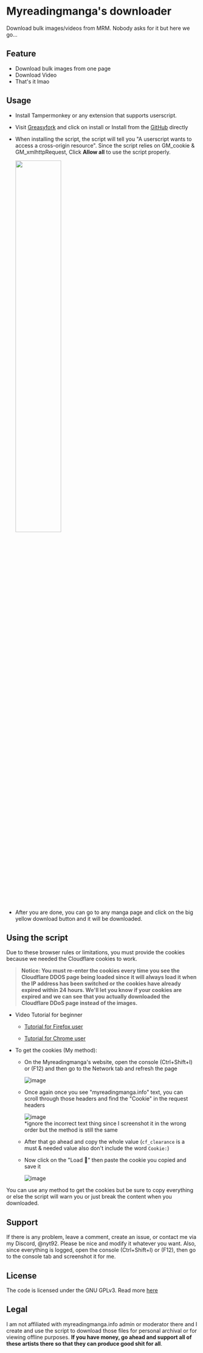 # Myreadingmanga's downloader

Download bulk images/videos from MRM. Nobody asks for it but here we go...

## Feature

- Download bulk images from one page
- Download Video
- That's it lmao

## Usage

- Install Tampermonkey or any extension that supports userscript.

- Visit [Greasyfork](https://greasyfork.org/en/scripts/507784-mrm-downloader) and click on install or Install from the [GitHub](https://github.com/NYT92/mrm-downloader/raw/refs/heads/main/mrm.user.js) directly

- When installing the script, the script will tell you "A userscript wants to access a cross-origin resource". Since the script relies on GM_cookie & GM_xmlhttpRequest, Click __Allow all__ to use the script properly.

  <img src="https://i.imgur.com/IYqesP0.png" style="width:50%"/>

- After you are done, you can go to any manga page and click on the big yellow download button and it will be downloaded.

## Using the script

Due to these browser rules or limitations, you must provide the cookies because we needed the Cloudflare cookies to work. 
> __Notice: You must re-enter the cookies every time you see the Cloudflare DDOS page being loaded since it will always load it when the IP address has been switched or the cookies have already expired within 24 hours. We'll let you know if your cookies are expired and we can see that you actually downloaded the Cloudflare DDoS page instead of the images.__

+ Video Tutorial for beginner
  - [Tutorial for Firefox user](https://nspl.nyt92.eu.org/player?file=https://files.catbox.moe/jbn3w6.mp4&title=How%20to%20download%20images/video%20from%20myreadingmanga%20using%20mrm-downloader%20script%20(Firefox))  

  - [Tutorial for Chrome user](https://nspl.nyt92.eu.org/player?file=https://files.catbox.moe/zbgovw.mp4&title=How%20to%20download%20images/video%20from%20myreadingmanga%20using%20mrm-downloader%20script%20(Chrome))
  
+ To get the cookies (My method):
  - On the Myreadingmanga's website, open the console (Ctrl+Shift+I) or (F12) and then go to the Network tab and refresh the page
    
    ![image](https://github.com/user-attachments/assets/d645effb-052a-45b6-bd00-cd3cf29dc5ea)

  - Once again once you see "myreadingmanga.info" text, you can scroll through those headers and find the "Cookie" in the request headers
    
    ![image](https://github.com/user-attachments/assets/26976eb0-d9fd-4aff-93e6-b45f588720f1)  
    *ignore the incorrect text thing since I screenshot it in the wrong order but the method is still the same
  - After that go ahead and copy the whole value (``cf_clearance`` is a must & needed value also don't include the word `Cookie:`)
  - Now click on the "Load 🍪" then paste the cookie you copied and save it
 
    ![image](https://github.com/user-attachments/assets/3d9e0e71-e7ce-4f8e-a920-0989a76d0f29)

You can use any method to get the cookies but be sure to copy everything or else the script will warn you or just break the content when you downloaded.

## Support
If there is any problem, leave a comment, create an issue, or contact me via my Discord, @nyt92. Please be nice and modify it whatever you want. Also, since everything is logged, open the console (Ctrl+Shift+I) or (F12), then go to the console tab and screenshot it for me.

## License

The code is licensed under the GNU GPLv3. Read more [here](https://gist.github.com/kn9ts/cbe95340d29fc1aaeaa5dd5c059d2e60#file-gplv3-md)

## Legal

I am not affiliated with myreadingmanga.info admin or moderator there and I create and use the script to download those files for personal archival or for viewing offline purposes. **If you have money, go ahead and support all of these artists there so that they can produce good shit for all**.
